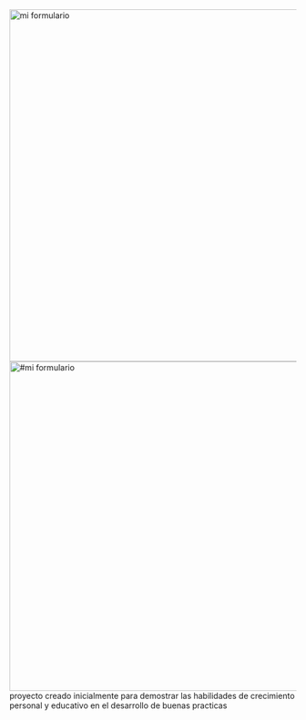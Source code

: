<img width="619" alt="mi formulario" src="https://github.com/stiv-32/HTML-Forms/assets/144242742/386c4ca6-8e69-4813-895c-e54d76873f99">
<img width="579" alt="#mi formulario" src="https://github.com/stiv-32/HTML-Forms/assets/144242742/c0351534-c93c-48ac-a359-28c6946f47aa">
proyecto creado inicialmente para demostrar las habilidades de crecimiento personal y educativo en el desarrollo de buenas practicas
